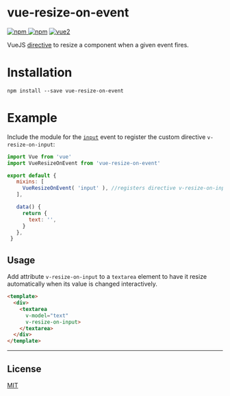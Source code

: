 # vue-resize-on-event

[![npm](https://img.shields.io/npm/v/vue-resize-on-event.svg) ![npm](https://img.shields.io/npm/dm/vue-resize-on-event.svg)](https://www.npmjs.com/package/vue-resize)
[![vue2](https://img.shields.io/badge/vue-2.x-brightgreen.svg)](https://vuejs.org/)

VueJS [directive](https://vuejs.org/v2/guide/custom-directive.html) to resize a component when a given event fires.

# Installation

```
npm install --save vue-resize-on-event
```

# Example

Include the module for the [`input`](https://developer.mozilla.org/en-US/docs/Web/Events/input) event to register the custom directive `v-resize-on-input`:

```javascript
import Vue from 'vue'
import VueResizeOnEvent from 'vue-resize-on-event'

export default {
   mixins: [
     VueResizeOnEvent( 'input' ), //registers directive v-resize-on-input
   ],

   data() {
     return {
       text: '',
     }
   },
 }
```


## Usage

Add attribute `v-resize-on-input` to a `textarea` element to have it resize automatically when its value is changed interactively.

```html
<template>
  <div>
    <textarea
      v-model="text"
      v-resize-on-input>
    </textarea>
  </div>
</template>
```

---

## License

[MIT](http://opensource.org/licenses/MIT)
